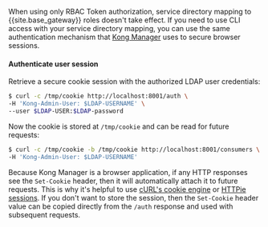 When using only RBAC Token authorization, service directory mapping to {{site.base_gateway}} roles doesn't take effect. If you need to use CLI access with your service directory mapping, you can use the same authentication mechanism that [Kong Manager](/gateway/kong-manager/) uses to secure browser sessions.

#### Authenticate user session

Retrieve a secure cookie session with the authorized LDAP user credentials:

```sh
$ curl -c /tmp/cookie http://localhost:8001/auth \
-H 'Kong-Admin-User: $LDAP-USERNAME' \
--user $LDAP-USER:$LDAP-password
```

Now the cookie is stored at `/tmp/cookie` and can be read for future requests:

```sh
$ curl -c /tmp/cookie -b /tmp/cookie http://localhost:8001/consumers \
-H 'Kong-Admin-User: $LDAP-USERNAME'
```

Because Kong Manager is a browser application, if any HTTP responses see the `Set-Cookie` header, then it will automatically attach it to future requests. This is why it's helpful to use [cURL's cookie engine](https://ec.haxx.se/http/cookies/index.html) or [HTTPie sessions](https://httpie.org/docs/0.9.7#sessions). If you don't want to store the session, then the `Set-Cookie` header value can be copied directly from the `/auth` response and used with subsequent requests.

